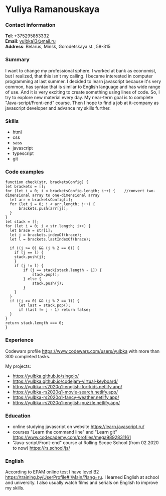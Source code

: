 # Yuliya Ramanouskaya

### Contact information  
**Tel**: +375295853332  
**Email**: yulbka13@mail.ru  
**Address**: Belarus, Minsk, Gorodetskaya st., 58-315  
### Summary  
I want to change my professional sphere. I worked at bank as economist, but I realized, that this isn't my calling. I became interested in computer  programming at last summer. I decided to learn javascript because it's very common, has syntax that is similar to English language and has wide range of use. And it is very exciting to create something using lines of code. So, I try to explore new material every day. My near-term goal is to complete "Java-script/Front-end" course. Then I hope to find a job at it-company as javascript developer and advance my skills further.  
### Skills  
- html
- css
- sass
- javascript
- typescript
- git  
### Code examples  
    function check(str, bracketsConfig) {
    let brackets = [];
    for (let i = 0; i < bracketsConfig.length; i++) {    //convert two-dimensional array to one-dimensional array
      let arr = bracketsConfig[i];
      for (let j = 0; j < arr.length; j++) {
          brackets.push(arr[j]);
      }      
    }
    let stack = [];  
    for (let i = 0; i < str.length; i++) {
      let brace = str[i];      
      let j = brackets.indexOf(brace);           
      let l = brackets.lastIndexOf(brace);
       
      if ((j >= 0) && (j % 2 == 0)) {
        if (j == l) {  
        stack.push(j);
        } 
        if (j != l) {
            if (j == stack[stack.length - 1]) {
                stack.pop();
            } else {
                stack.push(j);
            }
        }
      }
      if ((j >= 0) && (j % 2 == 1)) {
          let last = stack.pop();
          if (last != j - 1) return false;
      }  
    }
    return stack.length === 0;
    }
### Experience  
Codewars profile <https://www.codewars.com/users/yulbka> with more than 300 completed tasks.

My projects:
- <https://yulbka.github.io/singolo/>
- <https://yulbka.github.io/codejam-virtual-keyboard/>
- <https://yulbka-rs2020q1-english-for-kids.netlify.app/>
- <https://yulbka-rs2020q1-movie-search.netlify.app/>
- <https://yulbka-rs2020q1-fancy-weather.netlify.app/>
- <https://yulbka-rs2020q1-english-puzzle.netlify.app/>
### Education  
- online studying javascript on website <https://learn.javascript.ru/>
- courses "Learn the command line" and "Learn git" <https://www.codecademy.com/profiles/mega9892831161>
- "Java-script/Front-end" course at Rolling Scope School (from 02.2020 to now) <https://rs.school/js/>
### English
According to EPAM online test I have level B2 <https://training.by/UserProfile#!/Main/?lang=ru>. I learned English at school and university. I also usually watch films and serials on English to improve my skills.
